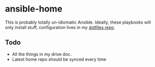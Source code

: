 # ansible-home

This is probably totally un-idiomatic Ansible. Ideally, these playbooks will only install stuff, configuration lives in my [dotfiles repo](https://github.com/craigfurman/home).

## Todo
* All the things in my drive doc.
* Latest home repo should be synced every time
